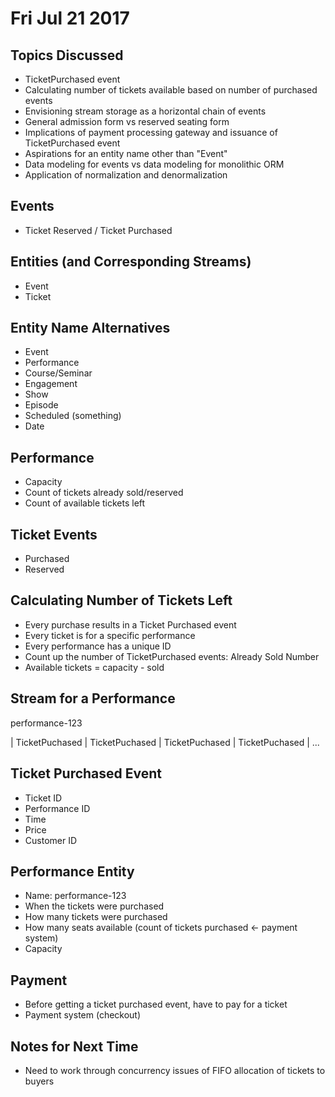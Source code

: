 # Fri Jul 21 2017

## Topics Discussed
- TicketPurchased event
- Calculating number of tickets available based on number of purchased events
- Envisioning stream storage as a horizontal chain of events
- General admission form vs reserved seating form
- Implications of payment processing gateway and issuance of TicketPurchased event
- Aspirations for an entity name other than "Event"
- Data modeling for events vs data modeling for monolithic ORM
- Application of normalization and denormalization

## Events
- Ticket Reserved / Ticket Purchased

## Entities (and Corresponding Streams)
- Event
- Ticket

## Entity Name Alternatives
- Event
- Performance
- Course/Seminar
- Engagement
- Show
- Episode
- Scheduled (something)
- Date

## Performance
- Capacity
- Count of tickets already sold/reserved
- Count of available tickets left

## Ticket Events
- Purchased
- Reserved

## Calculating Number of Tickets Left
- Every purchase results in a Ticket Purchased event
- Every ticket is for a specific performance
- Every performance has a unique ID
- Count up the number of TicketPurchased events: Already Sold Number
- Available tickets = capacity - sold

## Stream for a Performance

performance-123

| TicketPuchased | TicketPuchased | TicketPuchased | TicketPuchased | ...

## Ticket Purchased Event
- Ticket ID
- Performance ID
- Time
- Price
- Customer ID

## Performance Entity
- Name: performance-123
- When the tickets were purchased
- How many tickets were purchased
- How many seats available (count of tickets purchased <- payment system)
- Capacity

## Payment
- Before getting a ticket purchased event, have to pay for a ticket
- Payment system (checkout)

## Notes for Next Time
- Need to work through concurrency issues of FIFO allocation of tickets to buyers
